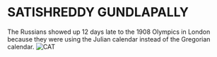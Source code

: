 # SATISHREDDY GUNDLAPALLY

The Russians showed up 12 days late to the 1908 Olympics in London because they were using the Julian calendar instead of the Gregorian calendar.
![CAT](CAT.jpg)